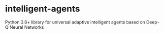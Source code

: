 # intelligent-agents
Python 3.6+ library for universal adaptive intelligent agents based on Deep-Q Neural Networks
